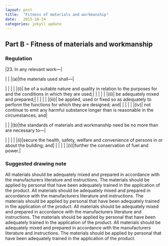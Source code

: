 ```yaml
---
layout: post
title:  "Fitness of materials and workmanship"
date:   2015-10-24
categories: jekyll update
---
```


## Part B - Fitness of materials and workmanship

### Regulation

|23. In any relevant work—|

| | |(a)|the materials used shall—|

| | | | |(i)| be of a suitable nature and quality in relation to the purposes for and the conditions in which they are used;|
| | | | |(ii)| be adequately mixed and prepared;|
| | | | |(iii)| be applied, used or fixed so as adequately to perform the functions for which they are designed; and|
| | | | |(iv)| not continue to emit any harmful substance longer than is reasonable in the circumstances; and|

| | |(b)|the standards of materials and workmanship need be no more than are necessary to—|

| | | | |(i)|secure the health, safety, welfare and convenience of persons in or about the building; and|
| | | | |(ii)|further the conservation of fuel and power.|

### Suggested drawing note

All materials should be adequately mixed and prepared in accordance with the manufacturers literature and instructions. The materials should be applied by personal that have been adequately trained in the application of the product. All materials should be adequately mixed and prepared in accordance with the manufacturers literature and instructions. The materials should be applied by personal that have been adequately trained in the application of the product. All materials should be adequately mixed and prepared in accordance with the manufacturers literature and instructions. The materials should be applied by personal that have been adequately trained in the application of the product. All materials should be adequately mixed and prepared in accordance with the manufacturers literature and instructions. The materials should be applied by personal that have been adequately trained in the application of the product. 









